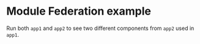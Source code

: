 # Module Federation example

Run both `app1` and `app2` to see two different components from `app2` used in `app1`.